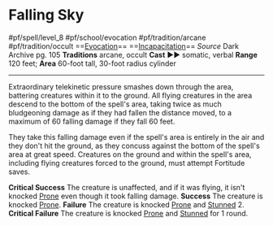 # Falling Sky
#pf/spell/level_8 #pf/school/evocation #pf/tradition/arcane #pf/tradition/occult
==[Evocation](../../../Traits/Evocation.md)== ==[Incapacitation](../../../Traits/Incapacitation.md)==
*Source* Dark Archive pg. 105
**Traditions** arcane, occult
**Cast** ►► somatic, verbal
**Range** 120 feet; **Area** 60-foot tall, 30-foot radius cylinder

---
Extraordinary telekinetic pressure smashes down through the area, battering creatures within it to the ground. All flying creatures in the area descend to the bottom of the spell's area, taking twice as much bludgeoning damage as if they had fallen the distance moved, to a maximum of 60 falling damage if they fall 60 feet.

They take this falling damage even if the spell's area is entirely in the air and they don't hit the ground, as they concuss against the bottom of the spell's area at great speed. Creatures on the ground and within the spell's area, including flying creatures forced to the ground, must attempt Fortitude saves.

**Critical Success** The creature is unaffected, and if it was flying, it isn't knocked [Prone](../../../Conditions/Prone.md) even though it took falling damage.
**Success** The creature is knocked [Prone](../../../Conditions/Prone.md).
**Failure** The creature is knocked [Prone](../../../Conditions/Prone.md) and [Stunned](../../../Conditions/Stunned.md) 2.
**Critical Failure** The creature is knocked [Prone](../../../Conditions/Prone.md) and [Stunned](../../../Conditions/Stunned.md) for 1 round.